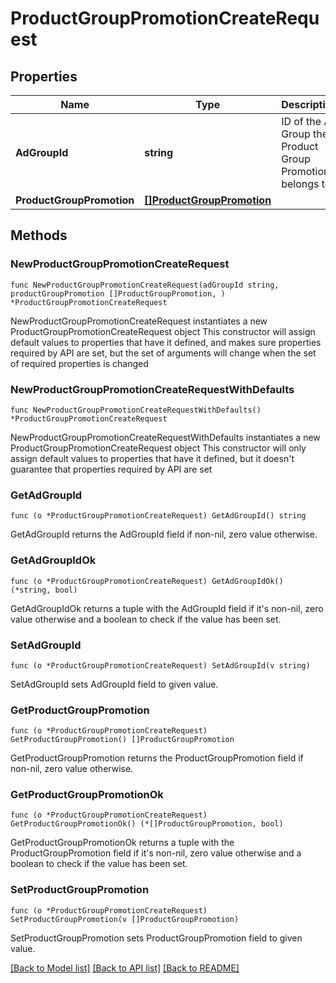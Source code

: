 # ProductGroupPromotionCreateRequest

## Properties

Name | Type | Description | Notes
------------ | ------------- | ------------- | -------------
**AdGroupId** | **string** | ID of the Ad Group the Product Group Promotion belongs to. | 
**ProductGroupPromotion** | [**[]ProductGroupPromotion**](ProductGroupPromotion.md) |  | 

## Methods

### NewProductGroupPromotionCreateRequest

`func NewProductGroupPromotionCreateRequest(adGroupId string, productGroupPromotion []ProductGroupPromotion, ) *ProductGroupPromotionCreateRequest`

NewProductGroupPromotionCreateRequest instantiates a new ProductGroupPromotionCreateRequest object
This constructor will assign default values to properties that have it defined,
and makes sure properties required by API are set, but the set of arguments
will change when the set of required properties is changed

### NewProductGroupPromotionCreateRequestWithDefaults

`func NewProductGroupPromotionCreateRequestWithDefaults() *ProductGroupPromotionCreateRequest`

NewProductGroupPromotionCreateRequestWithDefaults instantiates a new ProductGroupPromotionCreateRequest object
This constructor will only assign default values to properties that have it defined,
but it doesn't guarantee that properties required by API are set

### GetAdGroupId

`func (o *ProductGroupPromotionCreateRequest) GetAdGroupId() string`

GetAdGroupId returns the AdGroupId field if non-nil, zero value otherwise.

### GetAdGroupIdOk

`func (o *ProductGroupPromotionCreateRequest) GetAdGroupIdOk() (*string, bool)`

GetAdGroupIdOk returns a tuple with the AdGroupId field if it's non-nil, zero value otherwise
and a boolean to check if the value has been set.

### SetAdGroupId

`func (o *ProductGroupPromotionCreateRequest) SetAdGroupId(v string)`

SetAdGroupId sets AdGroupId field to given value.


### GetProductGroupPromotion

`func (o *ProductGroupPromotionCreateRequest) GetProductGroupPromotion() []ProductGroupPromotion`

GetProductGroupPromotion returns the ProductGroupPromotion field if non-nil, zero value otherwise.

### GetProductGroupPromotionOk

`func (o *ProductGroupPromotionCreateRequest) GetProductGroupPromotionOk() (*[]ProductGroupPromotion, bool)`

GetProductGroupPromotionOk returns a tuple with the ProductGroupPromotion field if it's non-nil, zero value otherwise
and a boolean to check if the value has been set.

### SetProductGroupPromotion

`func (o *ProductGroupPromotionCreateRequest) SetProductGroupPromotion(v []ProductGroupPromotion)`

SetProductGroupPromotion sets ProductGroupPromotion field to given value.



[[Back to Model list]](../README.md#documentation-for-models) [[Back to API list]](../README.md#documentation-for-api-endpoints) [[Back to README]](../README.md)


